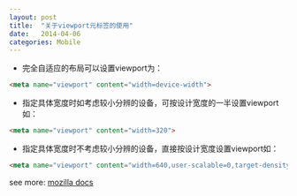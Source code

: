 ```yaml
---
layout: post
title:  "关于viewport元标签的使用"
date:   2014-04-06
categories: Mobile
---
```


* 完全自适应的布局可以设置viewport为：

```html
<meta name="viewport" content="width=device-width">
```

* 指定具体宽度时如考虑较小分辨的设备，可按设计宽度的一半设置viewport如：

```html
<meta name="viewport" content="width=320">
```

* 指定具体宽度时不考虑较小分辨的设备，直接按设计宽度设置viewport如：

```html
<meta name="viewport" content="width=640,user-scalable=0,target-densitydpi=device-dpi">
```

see more: <a href="https://developer.mozilla.org/zh-CN/docs/Mobile/Viewport_meta_tag" target="_blank">mozilla docs</a>